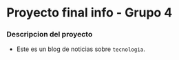 # Proyecto final info - Grupo 4

### Descripcion del proyecto
 - Este es un blog de noticias sobre `tecnologia`.